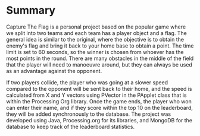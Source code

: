 # Summary
Capture The Flag is a personal project based on the popular game where we split into two teams and each team has a player object and a flag. The general idea is similar to the original, where the objective is to obtain the enemy's flag and bring it back to your home base to obtain a point. The time limit is set to 60 seconds, so the winner is chosen from whoever has the most points in the round. There are many obstacles in the middle of the field that the player will need to manoeuvre around, but they can always be used as an advantage against the opponent.

If two players collide, the player who was going at a slower speed compared to the opponent will be sent back to their home, and the speed is calculated from X and Y vectors using PVector in the PApplet class that is within the Processing Org library. Once the game ends, the player who won can enter their name, and if they score within the top 10 on the leaderboard, they will be added synchronously to the database. The project was developed using Java, Processing.org for its libraries, and MongoDB for the database to keep track of the leaderboard statistics.